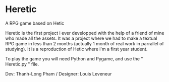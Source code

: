 # Heretic
A RPG game based on Hetic

Heretic is the first project i ever developped with the help of a friend of mine who made all the assets.
It was a project where we had to make a textual RPG game in less than 2 months (actually 1 month of real work in parrallel of studying).
It is a reproduction of Hetic where i'm a first year student.

To play the game you will need Python and Pygame, and use the " Heretic.py " file.

Dev: Thanh-Long Pham / Designer: Louis Leveneur
